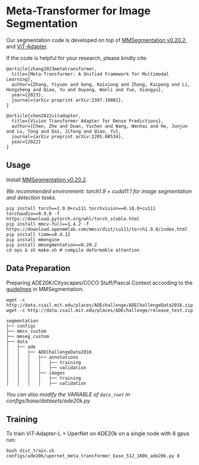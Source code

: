 # Meta-Transformer for Image Segmentation

Our segmentation code is developed on top of [MMSegmentation v0.20.2](https://github.com/open-mmlab/mmsegmentation/tree/v0.20.2), and [ViT-Adapter](https://arxiv.org/abs/2205.08534).

If the code is helpful for your research, please kindly cite:

```
@article{zhang2023metatransformer,
  title={Meta-Transformer: A Unified Framework for Multimodal Learning}, 
  author={Zhang, Yiyuan and Gong, Kaixiong and Zhang, Kaipeng and Li, Hongsheng and Qiao, Yu and Ouyang, Wanli and Yue, Xiangyu},
  year={2023},
  journal={arXiv preprint arXiv:2307.10802},
}

@article{chen2022vitadapter,
  title={Vision Transformer Adapter for Dense Predictions},
  author={Chen, Zhe and Duan, Yuchen and Wang, Wenhai and He, Junjun and Lu, Tong and Dai, Jifeng and Qiao, Yu},
  journal={arXiv preprint arXiv:2205.08534},
  year={2022}
}
```

## Usage

Install [MMSegmentation v0.20.2](https://github.com/open-mmlab/mmsegmentation/tree/v0.20.2).

*We recommended environment: torch1.9 + cuda11.1 for image segmentation and detection tasks.* 
```
pip install torch==1.9.0+cu111 torchvision==0.10.0+cu111 torchaudio==0.9.0 -f https://download.pytorch.org/whl/torch_stable.html
pip install mmcv-full==1.4.2 -f https://download.openmmlab.com/mmcv/dist/cu111/torch1.9.0/index.html
pip install timm==0.4.12
pip install mmengine
pip install mmsegmentation==0.20.2
cd ops & sh make.sh # compile deformable attention
```

## Data Preparation

Preparing ADE20K/Cityscapes/COCO Stuff/Pascal Context according to the [guidelines](https://github.com/open-mmlab/mmsegmentation/blob/master/docs/en/dataset_prepare.md#prepare-datasets) in MMSegmentation.

```
wget -c http://data.csail.mit.edu/places/ADEchallenge/ADEChallengeData2016.zip
wget -c http://data.csail.mit.edu/places/ADEchallenge/release_test.zip
```

```none
segmentation
├── configs
├── mmcv_custom
├── mmseg_custom
├── data
│   ├── ade
│   │   ├── ADEChallengeData2016
│   │   │   ├── annotations
│   │   │   │   ├── training
│   │   │   │   ├── validation
│   │   │   ├── images
│   │   │   │   ├── training
│   │   │   │   ├── validation
```
*You can also modify the VARIABLE of `data_root` in configs/_base_/datasets/ade20k.py* 
## Training

To train ViT-Adapter-L + UperNet on ADE20k on a single node with 8 gpus run:

```shell
bash dist_train.sh configs/ade20k/upernet_meta_transformer_base_512_160k_ade20k.py 8
```

